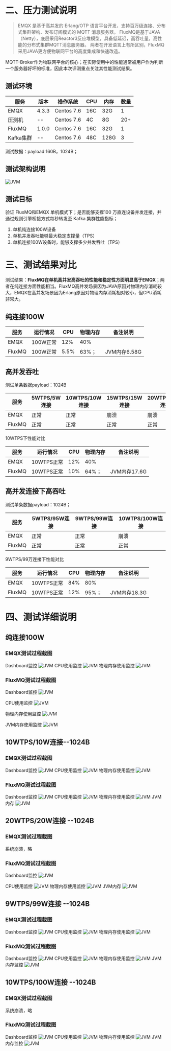 
# 二、压力测试说明
> EMQX 是基于高并发的 Erlang/OTP 语言平台开发，支持百万级连接、分布式集群架构、发布订阅模式的 MQTT 消息服务器。
FluxMQ是基于JAVA（Netty），底层采用Reactor3反应堆模型，具备低延迟，高吞吐量，高性能的分布式集群MQTT消息服务器。
两者在开发语言上有所区别，FluxMQ采用JAVA更方便物联网平台的高度集成和快速改造。

MQTT-Broker作为物联网平台的核心；在实际使用中的性能通常被用户作为判断一个服务器好坏的标准，因此本次评测重点关注其性能测试结果。
## 测试环境
| 服务 | 版本 | 操作系统 | CPU | 内存 | 数量 |
| --- | --- | --- | --- | --- | --- |
| EMQX | 4.3.3 | Centos 7.6 | 16C | 32G | 1 |
| 压测机 | -- | Centos 7.6 | 4C | 8G | 20+ |
| FluxMQ | 1.0.0 | Centos 7.6 | 16C | 32G | 1 |
| Kafka集群 | -- | Centos 7.6 | 48C | 128G | 3 |

测试数据：payload 160B，1024B；
## 测试架构说明
![JVM](../../assets/images/vs/img.png)

## 测试目标
验证 FluxMQ和EMQX 单机模式下；是否能够支撑100 万直连设备并发连接，并通过规则引擎桥接方式每秒转发至 Kafka 集群性能指标；

1. 单机纯连接100W设备
2. 单机并发吞吐能够最大稳定支撑量（TPS）
3. 单机连接100W设备时，能够支撑多少并发吞吐（TPS）
# 三、测试结果对比

测试结果：**FluxMQ在单机高并发高吞吐的性能和稳定性方面明显高于EMQX**；两者在纯连接方面性能相当。FluxMQ高并发场景因为JAVA原因对物理内存消耗较大，EMQX在高并发场景因为Erlang原因对物理内存消耗相对较小，但CPU消耗非常大。
## 纯连接100W
| 服务 | 运行情况 | CPU | 物理内存 | 备注说明 |
| --- | --- | --- | --- | --- |
| EMQX | 100W正常 | 12% | 40% |  |
| FluxMQ | 100W正常 | 5.5% | 63%； | JVM内存6.58G |

## 高并发吞吐
测试单条数据payload：1024B

| 服务 | 5WTPS/5W连接 | 10WTPS/10W连接 | 15WTPS/15W连接 | 20WTPS/20W连接 |
| --- | --- | --- | --- | --- |
| EMQX | 正常 | 正常 | 崩溃 | 崩溃 |
| FluxMQ | 正常 | 正常 | 正常 | 正常 |

10WTPS下性能对比

| 服务 | 运行情况 | CPU | 物理内存 | 备注说明 |
| --- | --- | --- | --- | --- |
| EMQX | 10WTPS正常 | 12% | 40% |  |
| FluxMQ | 10WTPS正常 | 10% | 64%； | JVM内存17.6G |

## 高并发连接下高吞吐
测试单条数据payload：1024B；

| 服务 | 5WTPS/95W连接 | 9WTPS/99W连接 | 10WTPS/100W连接 |
| --- | --- | --- | --- |
| EMQX | 正常 | 正常 | 崩溃 |
| FluxMQ | 正常 | 正常 | 正常 |

9WTPS/99万连接下性能对比

| 服务 | 运行情况 | CPU | 物理内存 | 备注说明 |
| --- | --- | --- | --- | --- |
| EMQX | 10WTPS正常 | 84% | 80% |  |
| FluxMQ | 10WTPS正常 | 12% | 95%； | JVM内存18.3G |

# 四、测试详细说明
## 纯连接100W
### EMQX测试过程截图
Dashboard监控
![JVM](../../assets/images/vs/img_1.png)
CPU使用监控
![JVM](../../assets/images/vs/img_2.png)
物理内存使用监控
![JVM](../../assets/images/vs/img_3.png)

### FluxMQ测试过程截图
Dashbaord监控
![JVM](../../assets/images/vs/img_4.png)

CPU使用监控
![JVM](../../assets/images/vs/img_5.png)

物理内存使用监控
![JVM](../../assets/images/vs/img_6.png)

JVM内存使用监控
![JVM](../../assets/images/vs/img_7.png)

## 10WTPS/10W连接--1024B
### EMQX测试过程截图

Dashboard监控
![JVM](../../assets/images/vs/img_8.png)
CPU使用监控
![JVM](../../assets/images/vs/img_9.png)
物理内存使用监控
![JVM](../../assets/images/vs/img_10.png)

### FluxMQ测试过程截图
Dashboard监控
![JVM](../../assets/images/vs/img_11.png)
CPU使用监控
![JVM](../../assets/images/vs/img_12.png)
物理内存使用监控
![JVM](../../assets/images/vs/img_13.png)
JVM内存
![JVM](../../assets/images/vs/img_14.png)

## 20WTPS/20W连接 --1024B
### EMQX测试过程截图
系统崩溃，略
### FluxMQ测试过程截图

Dashboard监控
![JVM](../../assets/images/vs/img_15.png)

CPU使用监控
![JVM](../../assets/images/vs/img_16.png)
物理内存使用监控
![JVM](../../assets/images/vs/img_17.png)
JVM内存
![JVM](../../assets/images/vs/img_18.png)

## 9WTPS/99W连接 --1024B
### EMQX测试过程截图
Dashboard监控
![JVM](../../assets/images/vs/img_19.png)
CPU使用监控
![JVM](../../assets/images/vs/img_20.png)
物理内存使用监控
![JVM](../../assets/images/vs/img_21.png)

### FluxMQ测试过程截图
Dashboard监控
![JVM](../../assets/images/vs/img_22.png)
CPU使用监控
![JVM](../../assets/images/vs/img_23.png)
物理内存使用监控
![JVM](../../assets/images/vs/img_24.png)
JVM内存监控
![JVM](../../assets/images/vs/img_25.png)

## 10WTPS/100W连接 --1024B
### EMQX测试过程截图
系统崩溃，略
### FluxMQ测试过程截图
Dashboard监控
![JVM](../../assets/images/vs/img_26.png)
CPU使用监控
![JVM](../../assets/images/vs/img_27.png)
物理内存使用监控
![JVM](../../assets/images/vs/img_28.png)
JVM内存监控
![JVM](../../assets/images/vs/img_29.png)
